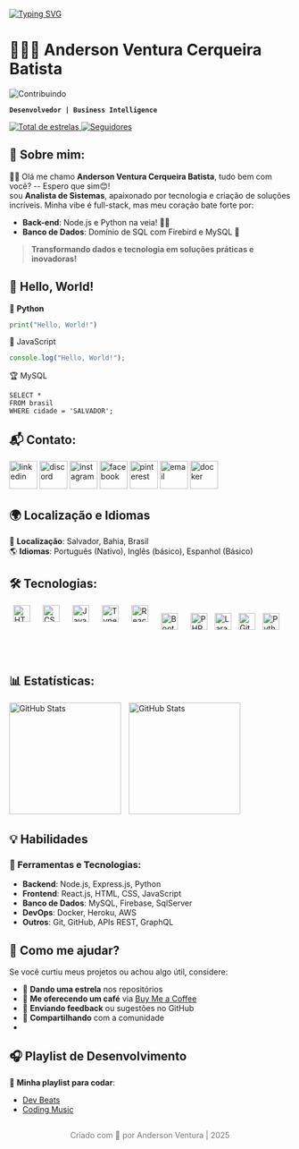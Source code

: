 [![Typing SVG](https://readme-typing-svg.herokuapp.com?size=22&width=600&color=000000&lines=👨‍💻+Desenvolvedor+Full-stack;🐍+Python+e+Node.js+Fanboy;💡+Apaixonado+por+soluções+criativas)](https://git.io/typing-svg)



# 👨🏻‍💻 Anderson Ventura Cerqueira Batista 
![Contribuindo](https://img.shields.io/badge/Contribuindo-%23F7B500?style=for-the-badge&logo=github&logoColor=white&color=yellow&label=Contribuindo%20no%20GitHub&labelColor=black)

**`Desenvolvedor | Business Intelligence`**
<p align="left">
    <a href="https://github.com/VenturaCerqueira?tab=repositories&sort=stargazers">
        <img 
            alt="Total de estrelas" 
            title="Total de estrelas GitHub" 
            src="https://custom-icon-badges.demolab.com/github/stars/VenturaCerqueira?color=55960c&style=for-the-badge&labelColor=488207&logo=star&label=estrelas"
        />
    </a>
    <a href="https://github.com/VenturaCerqueira?tab=followers">
        <img 
            alt="Seguidores" 
            title="Me siga no GitHub" 
            src="https://custom-icon-badges.demolab.com/github/followers/VenturaCerqueira?color=236ad3&labelColor=1155ba&style=for-the-badge&logo=github&label=Seguidores&logoColor=white"
        />
    </a>
</p>

## 🌟 Sobre mim:

👋🏻 Olá me chamo **Anderson Ventura Cerqueira Batista**, tudo bem com você? -- Espero que sim😊!  
   sou **Analista de Sistemas**, apaixonado por tecnologia e criação de soluções incríveis. Minha vibe é full-stack, mas meu coração bate forte por:
- **Back-end**: Node.js e Python na veia! 🐍✨  
- **Banco de Dados**: Domínio de SQL com Firebird e MySQL 🎯
  <br>
  
> **Transformando dados e tecnologia em soluções práticas e inovadoras!**
> 
## 👋 Hello, World!
 🐍 **Python** 
```python
print("Hello, World!")
```
🚀 JavaScript
```javascript
console.log("Hello, World!");
```
🏆 MySQL
```mysql
SELECT * 
FROM brasil 
WHERE cidade = 'SALVADOR';
```
## 📬 Contato:
    
<a href="https://www.linkedin.com/in/anderson-ventura-cerqueira-batista-06369a175/"><img src="https://img.icons8.com/color/96/000000/linkedin.png" alt="linkedin" style="width: 50px; height: 50px;"/></a>
<a href="https://discord.gg/andersonventuracerqueiraE"><img src="https://img.icons8.com/color/96/000000/discord-logo.png" alt="discord" style="width: 50px; height: 50px;"/></a>
<a href="https://www.instagram.com/andersonventuracerqueira"><img src="https://img.icons8.com/color/96/000000/instagram-new.png" alt="instagram" style="width: 50px; height: 50px;"/></a>
<a href="https://www.facebook.com/"><img src="https://img.icons8.com/color/96/000000/facebook.png" alt="facebook" style="width: 50px; height: 50px;"/></a>
<a href="https://fr.pinterest.com/andersonventura2000"><img src="https://img.icons8.com/color/96/000000/pinterest--v1.png" alt="pinterest" style="width: 50px; height: 50px;"/></a>
<a href="andersonventura2000@gmail.com"><img src="https://img.icons8.com/color/96/000000/gmail.png" alt="email" style="width: 50px; height: 50px;"/></a>
<a href="https://hub.docker.com/u/matyo91"><img src="https://img.icons8.com/color/96/000000/docker.png" alt="docker" style="width: 50px; height: 50px;"/></a>

## 🌍 Localização e Idiomas

📍 **Localização**: Salvador, Bahia, Brasil  
🌎 **Idiomas**: Português (Nativo), Inglês (básico), Espanhol (Básico)


## 🛠️ Tecnologias:
<div style="display: flex; justify-content: center; gap: 10px;">
<img 
    align="left" 
    alt="HTML"
    title="HTML" 
    width="30px" 
    style="padding-right: 10px;" 
    src="https://cdn.jsdelivr.net/gh/devicons/devicon@latest/icons/html5/html5-original.svg" 
/>
<img 
    align="left" 
    alt="CSS" 
    title="CSS"
    width="30px" 
    style="padding-right: 10px;" 
    src="https://cdn.jsdelivr.net/gh/devicons/devicon@latest/icons/css3/css3-original.svg" 
/>
<img 
    align="left" 
    alt="JavaScript" 
    title="JavaScript"
    width="30px" 
    style="padding-right: 10px;" 
    src="https://cdn.jsdelivr.net/gh/devicons/devicon@latest/icons/javascript/javascript-original.svg" 
/>
<img 
    align="left" 
    alt="TypeScript"
    title="TypeScript" 
    width="30px" 
    style="padding-right: 10px;" 
    src="https://cdn.jsdelivr.net/gh/devicons/devicon@latest/icons/typescript/typescript-original.svg" 
/>
<img 
    align="left" 
    alt="React"
    title="React" 
    width="30px" 
    style="padding-right: 10px;" 
    src="https://cdn.jsdelivr.net/gh/devicons/devicon@latest/icons/react/react-original.svg" 
/>

<img 
    align="left" 
    alt="Bootstrap"
    title="Bootstrap" 
    width="30px" 
    style="padding-right: 10px;" 
    src="https://cdn.jsdelivr.net/gh/devicons/devicon@latest/icons/bootstrap/bootstrap-original.svg" 
/>

<img 
    align="left" 
    alt="PHP" 
    title="PHP"
    width="30px" 
    style="padding-right: 10px;" 
    src="https://cdn.jsdelivr.net/gh/devicons/devicon@latest/icons/php/php-original.svg" 
/>
<img 
    align="left" 
    alt="Laravel" 
    title="Laravel"
    width="30px" 
    style="padding-right: 10px;" 
    src="https://cdn.jsdelivr.net/gh/devicons/devicon@latest/icons/laravel/laravel-original.svg" 
/>
<img 
    align="left" 
    alt="Git" 
    title="Git"
    width="30px" 
    style="padding-right: 10px;" 
    src="https://cdn.jsdelivr.net/gh/devicons/devicon@latest/icons/git/git-original.svg" 
/>
<img 
    align="left" 
    alt="Python" 
    title="Python"
    width="30px" 
    style="padding-right: 10px;" 
    src="https://cdn.jsdelivr.net/gh/devicons/devicon@latest/icons/python/python-original.svg" 
/>
</div>

<br/>
<br/>


## 📊 Estatísticas:
<p>
  <img 
    alt="GitHub Stats" 
    height="200" 
    style="padding-right: 10px;" 
    src="https://github-readme-stats.vercel.app/api?username=VenturaCerqueira&show_icons=true&theme=tokyonight&include_all_commits=True&locale=pt-br" 
  />
  <img 
    alt="GitHub Stats" 
    height="200" 
    src="https://github-readme-stats.vercel.app/api/top-langs/?username=VenturaCerqueira&theme=tokyonight&layout=compact&custom_title=Tecnologias&langs_count=9" 
  />
</p>

## 💡 Habilidades

### 🔧 Ferramentas e Tecnologias:
- **Backend**: Node.js, Express.js, Python
- **Frontend**: React.js, HTML, CSS, JavaScript
- **Banco de Dados**: MySQL, Firebase, SqlServer
- **DevOps**: Docker, Heroku, AWS
- **Outros**: Git, GitHub, APIs REST, GraphQL

## 💖 Como me ajudar?

Se você curtiu meus projetos ou achou algo útil, considere:  
- 🌟 **Dando uma estrela** nos repositórios  
- 🍺 **Me oferecendo um café** via [Buy Me a Coffee](https://www.buymeacoffee.com/seulink)  
- 💬 **Enviando feedback** ou sugestões no GitHub  
- 🤝 **Compartilhando** com a comunidade
- 
## 🎧 Playlist de Desenvolvimento

🎵 **Minha playlist para codar**:
- [Dev Beats](https://www.spotify.com/playlist/id-do-playlist)
- [Coding Music](https://www.spotify.com/playlist/id-do-playlist)

##

<div align="center" style="font-size: 14px; color: #777;">
  Criado com 💙 por Anderson Ventura | 2025
</div>
